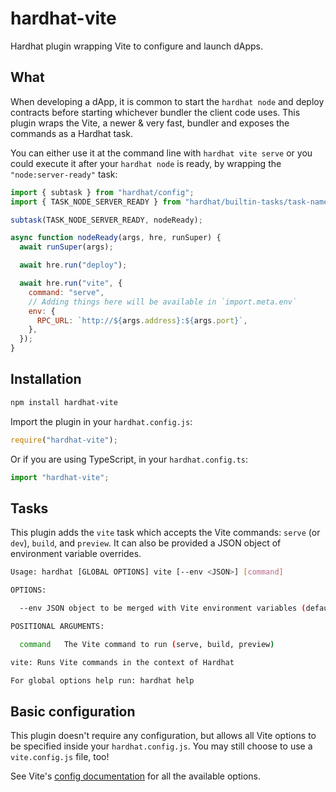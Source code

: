 # hardhat-vite

Hardhat plugin wrapping Vite to configure and launch dApps.

## What

When developing a dApp, it is common to start the `hardhat node` and deploy contracts before starting whichever bundler the client code uses. This plugin wraps the Vite, a newer & very fast, bundler and exposes the commands as a Hardhat task.

You can either use it at the command line with `hardhat vite serve` or you could execute it after your `hardhat node` is ready, by wrapping the `"node:server-ready"` task:

```js
import { subtask } from "hardhat/config";
import { TASK_NODE_SERVER_READY } from "hardhat/builtin-tasks/task-names";

subtask(TASK_NODE_SERVER_READY, nodeReady);

async function nodeReady(args, hre, runSuper) {
  await runSuper(args);

  await hre.run("deploy");

  await hre.run("vite", {
    command: "serve",
    // Adding things here will be available in `import.meta.env`
    env: {
      RPC_URL: `http://${args.address}:${args.port}`,
    },
  });
}
```

## Installation

```bash
npm install hardhat-vite
```

Import the plugin in your `hardhat.config.js`:

```js
require("hardhat-vite");
```

Or if you are using TypeScript, in your `hardhat.config.ts`:

```ts
import "hardhat-vite";
```

## Tasks

This plugin adds the `vite` task which accepts the Vite commands: `serve` (or `dev`), `build`, and `preview`. It can also be provided a JSON object of environment variable overrides.

```bash
Usage: hardhat [GLOBAL OPTIONS] vite [--env <JSON>] [command]

OPTIONS:

  --env	JSON object to be merged with Vite environment variables (default: {})

POSITIONAL ARGUMENTS:

  command	The Vite command to run (serve, build, preview)

vite: Runs Vite commands in the context of Hardhat

For global options help run: hardhat help
```

## Basic configuration

This plugin doesn't require any configuration, but allows all Vite options to be specified inside your `hardhat.config.js`. You may still choose to use a `vite.config.js` file, too!

See Vite's [config documentation](https://vitejs.dev/config/) for all the available options.
